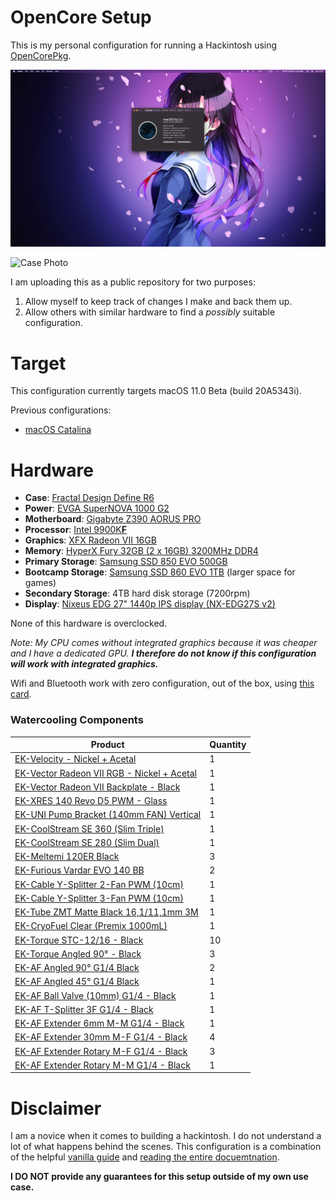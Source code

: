 # OpenCore Setup

This is my personal configuration for running a Hackintosh using [OpenCorePkg](https://github.com/acidanthera/OpenCorePkg/releases).

![Setup Screenshot](Images/Setup.png)

![Case Photo](Images/Case.png)

I am uploading this as a public repository for two purposes:
1. Allow myself to keep track of changes I make and back them up.
2. Allow others with similar hardware to find a _possibly_ suitable configuration.

# Target

This configuration currently targets macOS 11.0 Beta (build 20A5343i).

Previous configurations:

* [macOS Catalina](https://github.com/emsquared/OpenCore-Setup/releases/tag/macOS-Catalina)

# Hardware

* **Case**: [Fractal Design Define R6](https://www.amazon.com/gp/product/B07HQKF7F2/)
* **Power**: [EVGA SuperNOVA 1000 G2](https://www.amazon.com/gp/product/B00CGYCNG2/)
* **Motherboard**: [Gigabyte Z390 AORUS PRO](https://www.amazon.com/gp/product/B07HRZRBRJ/)
* **Processor**: [Intel 9900K**F**](https://www.amazon.com/gp/product/B07MGBZWDZ/)
* **Graphics**: [XFX Radeon VII 16GB](https://www.amazon.com/gp/product/B07NFGDZWQ/)
* **Memory**: [HyperX Fury 32GB (2 x 16GB) 3200MHz DDR4](https://www.amazon.com/gp/product/B07WJJJ5M6/)
* **Primary Storage**: [Samsung SSD 850 EVO 500GB](https://www.amazon.com/gp/product/B00OBRE5UE/)
* **Bootcamp Storage**: [Samsung SSD 860 EVO 1TB](https://www.amazon.com/gp/product/B078DPCY3T/) (larger space for games)
* **Secondary Storage**: 4TB hard disk storage (7200rpm)
* **Display**: [Nixeus EDG 27" 1440p IPS display (NX-EDG27S v2)](https://www.amazon.com/gp/product/B07N4DL9F7/)

None of this hardware is overclocked.

_Note: My CPU comes without integrated graphics because it was cheaper and I have a dedicated GPU. **I therefore do not know if this configuration will work with integrated graphics.**_

Wifi and Bluetooth work with zero configuration, out of the box, using [this card](https://www.amazon.com/gp/product/B012LOT512/r).

### Watercooling Components

| Product | Quantity |
| --- | --- |
| [EK-Velocity - Nickel + Acetal](https://www.ekwb.com/shop/ek-velocity-nickel-acetal) | 1 |
| [EK-Vector Radeon VII RGB - Nickel + Acetal](https://www.ekwb.com/shop/ek-vector-radeon-vii-rgb-nickel-acetal) | 1 |
| [EK-Vector Radeon VII Backplate - Black](https://www.ekwb.com/shop/ek-vector-radeon-vii-backplate-black) | 1 |
| [EK-XRES 140 Revo D5 PWM - Glass](https://www.ekwb.com/shop/ek-xres-140-glass-revo-d5-pwm-incl-pump) | 1 |
| [EK-UNI Pump Bracket (140mm FAN) Vertical](https://www.ekwb.com/shop/ek-uni-pump-bracket-140mm-fan-vertical) | 1 |
| [EK-CoolStream SE 360 (Slim Triple)](https://www.ekwb.com/shop/ek-coolstream-se-360-slim-triple) | 1 |
| [EK-CoolStream SE 280 (Slim Dual)](https://www.ekwb.com/shop/ek-coolstream-se-280) | 1 |
| [EK-Meltemi 120ER Black](https://www.ekwb.com/shop/ek-meltemi-120er-black-500-1800rpm) | 3 |
| [EK-Furious Vardar EVO 140 BB](https://www.ekwb.com/shop/ek-furious-vardar-evo-140) | 2 |
| [EK-Cable Y-Splitter 2-Fan PWM (10cm)](https://www.ekwb.com/shop/ek-cable-y-splitter-2-fan-pwm-10cm) | 1 |
| [EK-Cable Y-Splitter 3-Fan PWM (10cm)](https://www.amazon.com/EKWB-EK-Cable-Y-Splitter-3-Fan-2-Pack/dp/B078G53932) | 1 |
| [EK-Tube ZMT Matte Black 16,1/11,1mm 3M](https://www.ekwb.com/shop/ek-tube-zmt-matte-black-16-1-11-1mm-3m-retail) | 1 |
| [EK-CryoFuel Clear (Premix 1000mL)](https://www.ekwb.com/shop/ek-cryofuel-clear-premix-1000ml) | 1 |
| [EK-Torque STC-12/16 - Black](https://www.ekwb.com/shop/ek-torque-stc-12-16-black) | 10 |
| [EK-Torque Angled 90° - Black](https://www.ekwb.com/shop/ek-torque-angled-90-black) | 3 |
| [EK-AF Angled 90° G1/4 Black](https://www.ekwb.com/shop/ek-af-angled-90-g1-4-black) | 2 |
| [EK-AF Angled 45° G1/4 Black](https://www.ekwb.com/shop/ek-af-angled-45-g1-4-black) | 1 |
| [EK-AF Ball Valve (10mm) G1/4 - Black](https://www.ekwb.com/shop/ek-af-ball-valve-10mm-g1-4-black) | 1 |
| [EK-AF T-Splitter 3F G1/4 - Black](https://www.ekwb.com/shop/ek-af-t-splitter-3f-g1-4-black) | 1 |
| [EK-AF Extender 6mm M-M G1/4 - Black](https://www.ekwb.com/shop/ek-af-extender-6mm-m-m-black) | 1 |
| [EK-AF Extender 30mm M-F G1/4 - Black](https://www.ekwb.com/shop/ek-af-ball-valve-10mm-g1-4-black) | 4 |
| [EK-AF Extender Rotary M-F G1/4 - Black](https://www.ekwb.com/shop/ek-af-extender-rotary-m-f-g1-4-black) | 3 |
| [EK-AF Extender Rotary M-M G1/4 - Black](https://www.ekwb.com/shop/ek-af-extender-rotary-m-m-g1-4-black) | 1 |

# Disclaimer

I am a novice when it comes to building a hackintosh. I do not understand a lot of what happens behind the scenes. This configuration is a combination of the helpful [vanilla guide](https://khronokernel-2.gitbook.io/opencore-vanilla-desktop-guide/) and [reading the entire docuemtnation](https://github.com/acidanthera/OpenCorePkg/blob/master/Docs/Configuration.pdf).

**I DO NOT provide any guarantees for this setup outside of my own use case.**
